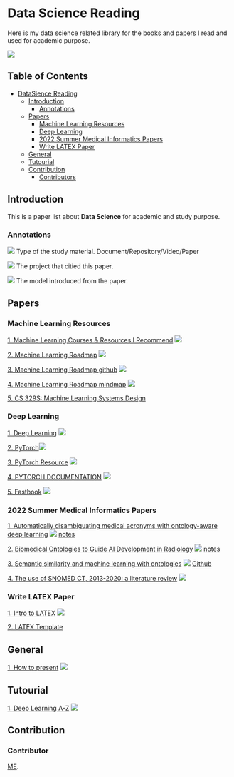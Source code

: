 # Data Science Reading


Here is my data science related library for the books and papers I read and used for academic purpose.


![](https://img.shields.io/github/last-commit/bofanh/DataScienceReading?color=green)

<!-- omit in toc -->
## Table of Contents


- [DataSience Reading](#datasciencereading)
  - [Introduction](#introduction)
    - [Annotations](#annotations)
  - [Papers](#papers)
    - [Machine Learning Resources](#machinelearningresources)
    - [Deep Learning](#deeplearning)
    - [2022 Summer Medical Informatics Papers](#2022summermedicalinformaticspapers)
    - [Write LATEX Paper](#writelatexpaper)
  - [General](#general)
  - [Tutourial](#tutourial)
  - [Contribution](#contribution)
    - [Contributors](#contributors)



## Introduction

This is a paper list about **Data Science** for academic and study purpose.

### Annotations

![](https://img.shields.io/badge/Type-blue) Type of the study material. Document/Repository/Video/Paper

![](https://img.shields.io/badge/project1-red) The project that citied this paper.

![](https://img.shields.io/badge/model-yellow) The model introduced from the paper.

## Papers
### Machine Learning Resources
[1. Machine Learning Courses & Resources I Recommend](https://www.mrdbourke.com/ml-resources/) ![](https://img.shields.io/badge/MachineLearning-blue)

[2. Machine Learning Roadmap](https://www.youtube.com/watch?v=pHiMN_gy9mk&t=6s) ![](https://img.shields.io/badge/MachineLearning-blue)

[3. Machine Learning Roadmap github](https://github.com/mrdbourke/machine-learning-roadmap) ![](https://img.shields.io/badge/MachineLearning-blue)

[4. Machine Learning Roadmap mindmap](https://whimsical.com/machine-learning-roadmap-2020-CA7f3ykvXpnJ9Az32vYXva) ![](https://img.shields.io/badge/MachineLearning-blue)

[5. CS 329S: Machine Learning Systems Design](https://stanford-cs329s.github.io/syllabus.html)



### Deep Learning
[1. Deep Learning](https://www.deeplearningbook.org/) ![](https://img.shields.io/badge/Document-blue)

[2. PyTorch](https://pytorch.org/)![](https://img.shields.io/badge/Document-blue)

[3. PyTorch Resource](https://pytorch.org/resources/) ![](https://img.shields.io/badge/Document-blue)

[4. PYTORCH DOCUMENTATION](https://pytorch.org/docs/stable/index.html) ![](https://img.shields.io/badge/Document-blue)

[5. Fastbook](https://github.com/fastai/fastbook) ![](https://img.shields.io/badge/Repository-blue)


### 2022 Summer Medical Informatics Papers
[1. Automatically disambiguating medical acronyms with ontology-aware deep learning](https://www.nature.com/articles/s41467-021-25578-4) ![](https://img.shields.io/badge/Paper-blue) [notes](notes/Automatically-disambiguating-medical-acronyms-with-ontology-aware-deep-learning.md)

[2. Biomedical Ontologies to Guide AI Development in Radiology](https://link.springer.com/article/10.1007/s10278-021-00527-1) ![](https://img.shields.io/badge/Paper-blue) [notes](notes/biomedical-ontologies-to-guide-ai-development-in-radiology.md)

[3. Semantic similarity and machine learning with ontologies](https://academic.oup.com/bib/article/22/4/bbaa199/5922325) ![](https://img.shields.io/badge/Paper-blue) [Github](https://github.com/bio-ontology-research-group/machine-learning-with-ontologies)

[4. The use of SNOMED CT, 2013-2020: a literature review](https://academic.oup.com/jamia/article-abstract/28/9/2017/6307174?redirectedFrom=fulltext) ![](https://img.shields.io/badge/Paper-blue) 

### Write LATEX Paper
[1. Intro to LATEX](https://web.mit.edu/rsi/www/pdfs/new-latex.pdf) ![](https://img.shields.io/badge/Document-blue)

[2. LATEX Template](https://www.latextemplates.com/)

## General
[1. How to present](https://www.sfu.ca/~jeffpell/Ling480/ParberryMembrane.pdf) ![](https://img.shields.io/badge/Document-blue)

## Tutourial
[1. Deep Learning A-Z](https://www.udemy.com/course/deeplearning/learn/lecture/6747425#overview) ![](https://img.shields.io/badge/Video-blue)

## Contribution
### Contributor 
[ME](https://github.com/bofanh).


